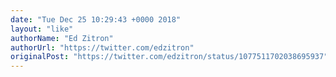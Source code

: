 ```yaml
---
date: "Tue Dec 25 10:29:43 +0000 2018"
layout: "like"
authorName: "Ed Zitron"
authorUrl: "https://twitter.com/edzitron"
originalPost: "https://twitter.com/edzitron/status/1077511702038695937"
---
```

